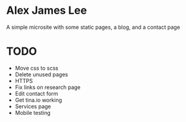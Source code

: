 # Alex James Lee

A simple microsite with some static pages, a blog, and a contact page

# TODO

- Move css to scss
- Delete unused pages
- HTTPS
- Fix links on research page
- Edit contact form
- Get tina.io working
- Services page
- Mobile testing



